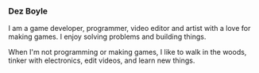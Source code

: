### Dez Boyle

I am a game developer, programmer, video editor and artist with a love for making games. I enjoy solving problems and building things.

When I'm not programming or making games, I like to walk in the woods, tinker with electronics, edit videos, and learn new things.

<!--
**DezBoyle/DezBoyle** is a ✨ _special_ ✨ repository because its `README.md` (this file) appears on your GitHub profile.

Here are some ideas to get you started:

- 🔭 I’m currently working on ...
- 🌱 I’m currently learning ...
- 👯 I’m looking to collaborate on ...
- 🤔 I’m looking for help with ...
- 💬 Ask me about ...
- 📫 How to reach me: ...
- 😄 Pronouns: ...
- ⚡ Fun fact: ...
-->
